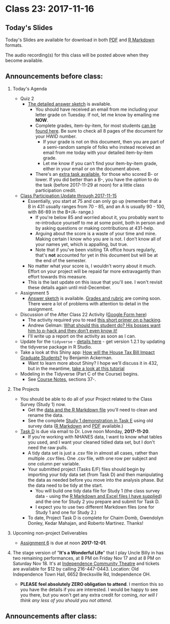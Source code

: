 # Class 23: 2017-11-16

## Today's Slides

Today's Slides are available for download in both [PDF](https://github.com/THOMASELOVE/431slides/blob/master/class_23/431_2017_class-23-slides.pdf) and [R Markdown](https://github.com/THOMASELOVE/431slides/blob/master/class_23/431_2017_class-23-slides.Rmd) formats. 

The audio recording(s) for this class will be posted above when they become available.

## Announcements before class:

1. Today's Agenda
    - Quiz 2
        - [The detailed answer sketch](https://github.com/THOMASELOVE/431slides/blob/master/class_23/431-quiz2-sketch-pw-2017.pdf) is available. 
            - You should have received an email from me including your letter grade on Tuesday. If not, let me know by emailing me **NOW**.
            - Complete grades, item-by-item, for most students [can be found here](https://github.com/THOMASELOVE/431slides/blob/master/class_23/431-2017-quiz2-pw-results-for-most-students.pdf). Be sure to check all 8 pages of the document for your HWID number.
                - If your grade is not on this document, then you are part of a semi-random sample of folks who instead received an email from me today with your detailed item-by-item grade. 
                - Let me know if you can't find your item-by-item grade, either in your email or on the document above.
            - There's an [extra task available](https://goo.gl/forms/1f27voQF33hqYOys1), for those who scored B- or lower. If you did better than a B-, you have the *option* to do the task (before 2017-11-29 at noon) for a little class participation credit.
    - [Class Participation Update through 2017-11-15](https://github.com/THOMASELOVE/431slides/blob/master/class_23/431-class-part-pw-2017-11-15.pdf) 
        - Essentially, you start at 75 and can only go up (remember that a B in 431 usually ranges from 70 - 85, and an A is usually 90 - 100, with 86-89 in the B+/A- range.) 
            - If you're below 85 and worried about it, you probably want to re-introduce yourself to me at some point, both in person and by asking questions or making contributions at 431-help. 
            - Arguing about the score is a waste of your time and mine. Making certain I know who you are is not. I don't know all of your names yet, which is appalling, but true.
            - Note that if you've been visiting TA office hours regularly, that's **not** accounted for yet in this document but will be at the end of the semester.
        - No matter what your score is, I wouldn't worry about it much. Effort on your project will be repaid far more extravagantly than effort towards this measure. 
        - This is the last update on this issue that you'll see. I won't revisit these details again until mid-December.
    - Assignment 5
        - [Answer sketch](https://github.com/THOMASELOVE/431homework/tree/master/HW5) is available. [Grades and rubric](https://github.com/THOMASELOVE/431homework/tree/master/HW5) are coming soon. There were a lot of problems with attention to detail in the assignment.
    - Discussion of the After Class 22 Activity ([Google Form here](https://goo.gl/forms/GEXC4gxQV4aTJb8D3))
        - The activity required you to read [this short primer on p hacking](https://www.methodspace.com/primer-p-hacking/).
        - Andrew Gelman: [What should this student do? His bosses want him to p-hack and they don’t even know it!](http://andrewgelman.com/2017/11/11/student-bosses-want-p-hack-dont-even-know/)
        - I'll write up a report on the activity as soon as I can.
    - Update for the `tidyverse` - [details here](https://www.tidyverse.org/articles/2017/11/tidyverse_1.2.0/) - get version 1.2.1 by updating the tidyverse package in R Studio.
    - Take a look at this Shiny app: [How will the House Tax Bill Impact Graduate Students?](https://benjaminackerman.shinyapps.io/GOPtax2017/) by Benjamin Ackerman. 
        - Want to learn more about Shiny? I hope we'll discuss it in 432, but in the meantime, [take a look at this tutorial](https://shiny.rstudio.com/tutorial/)
    - Modeling in the Tidyverse (Part C of the Course) begins.
        - See [Course Notes](https://thomaselove.github.io/431notes/), sections 37-.

2. The Projects
    - You should be able to do all of your Project related to the Class Survey (Study 1) now.
        - Get the [data and the R Markdown file](https://github.com/THOMASELOVE/431project/tree/master/SURVEY2017) you'll need to clean and rename the data.
        - See the complete [Study 1 demonstration in Task E](https://github.com/THOMASELOVE/431project/tree/master/TaskE) using old survey data ([R Markdown](https://raw.githubusercontent.com/THOMASELOVE/431project/master/TaskE/431-project-study1-demonstration.Rmd) and [PDF](https://github.com/THOMASELOVE/431project/blob/master/TaskE/431-project-study1-demonstration.pdf) available.)
    - [Task D](https://github.com/THOMASELOVE/431project/tree/master/TaskD) is due via email to Dr. Love noon Monday, **2017-11-20**.
        - If you're working with NHANES data, I want to know what tables you used, and I want your cleaned tidied data set, but I don't need the raw pulls.
        - A tidy data set is just a .csv file in almost all cases, rather than multiple .csv files. One .csv file, with one row per subject and one column per variable.
        - Your submitted project (Tasks E/F) files should begin by importing your tidy data set (from Task D) and then manipulating the data as needed before you move into the analysis phase. But the data need to be tidy at the start. 
            - You will build one tidy data file for Study 1 (the class survey data - using the [R Markdown and Excel files I have supplied](https://github.com/THOMASELOVE/431project/tree/master/SURVEY2017)) and the one for Study 2 you prepare and submit for Task D.
            - I expect you to use two different Markdown files (one for Study 1 and one for Study 2.)
        - To date, Project Task D is complete for Chaim Domb, Gwendolyn Donley, Kedar Mahajan, and Roberto Martinez. Thanks!

3. Upcoming non-project Deliverables
    - [Assignment 6](https://github.com/THOMASELOVE/431homework/blob/master/431-2017_assignment-6.md) is due at noon **2017-12-01**.

4. The stage version of "**It's a Wonderful Life**" that I play Uncle Billy in has two remaining performances, at 8 PM on Friday Nov 17 and at 8 PM on Saturday Nov 18. It's at [Independence Community Theatre](http://www.independencetheatre.org/) and tickets are available for $12 by calling 216-447-0443. Location: Old Independence Town Hall, 6652 Brecksville Rd, Independence OH. 
    - **PLEASE feel absolutely ZERO obligation to attend**. I mention this so you have the details if you are interested. I would be happy to see you there, but you won't get any extra credit for coming, *nor will I think any less of you should you not attend*.

## Announcements after class:
